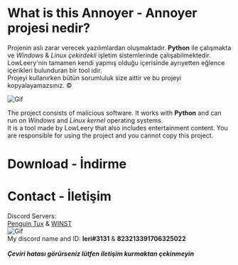 # What is this Annoyer - Annoyer projesi nedir?
Projenin aslı zarar verecek yazılımlardan oluşmaktadır. **Python** ile çalışmakta ve *Windows* & *Linux çekirdekli* işletim sistemlerinde çalışabilmektedir. 
LowLeery'nin tamamen kendi yapmış olduğu içerisinde ayrıyetten eğlence içerikleri bulunduran bir tool idir. <br>Projeyi kullanırken bütün sorumluluk size aittir ve bu projeyi kopyalayamazsınız. © 

![Gif](https://cdn.discordapp.com/attachments/879394979099836456/879397260151107614/Cizgi_sar.gif)

The project consists of malicious software. It works with **Python** and can run on *Windows* and *Linux kernel* operating systems. <br>
It is a tool made by LowLeery that also includes entertainment content. You are responsible for using the project and you cannot copy this project.

# Download - İndirme

# Contact - İletişim
Discord Servers: <br>
[Penguin Tux](https://discord.gg/vHTfEUTX6M) & [WINST](https://discord.gg/BETgzEMb6V) <br>
![Gif](https://cdn.discordapp.com/attachments/879394979099836456/879397260151107614/Cizgi_sar.gif)
<br> My discord name and ID: **leri#3131** & **823213391706325022** <br> <br>
__*Çeviri hatası görürseniz lütfen iletişim kurmaktan çekinmeyin*__
